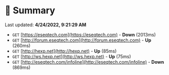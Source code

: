 # 📖 Summary
Last updated: **4/24/2022, 9:21:29 AM**

- `GET` [https://eseqtech.com](https://eseqtech.com) - **Down** (2013ms)
- `GET` [http://forum.eseqtech.com](http://forum.eseqtech.com) - **Up** (260ms)
- `GET` [http://hexp.net](http://hexp.net) - **Up** (85ms)
- `GET` [http://ws.hexp.net](http://ws.hexp.net) - **Up** (75ms)
- `GET` [http://eseqtech.com/infoline](http://eseqtech.com/infoline) - **Down** (869ms)
